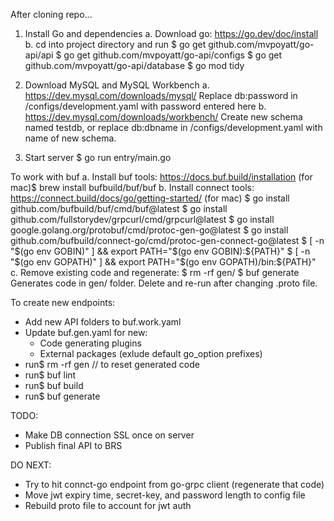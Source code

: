 After cloning repo...

1. Install Go and dependencies
  a. Download go: https://go.dev/doc/install
  b. cd into project directory and run
    $ go get github.com/mvpoyatt/go-api/api
    $ go get github.com/mvpoyatt/go-api/configs
    $ go get github.com/mvpoyatt/go-api/database
    $ go mod tidy

2. Download MySQL and MySQL Workbench
  a. https://dev.mysql.com/downloads/mysql/
    Replace db:password in /configs/development.yaml with password entered here
  b. https://dev.mysql.com/downloads/workbench/
    Create new schema named testdb, or replace db:dbname in /configs/development.yaml with name of new schema.

3. Start server
  $ go run entry/main.go



To work with buf
  a. Install buf tools: https://docs.buf.build/installation
    (for mac)$ brew install bufbuild/buf/buf
  b. Install connect tools: https://connect.build/docs/go/getting-started/
    (for mac)
    $ go install github.com/bufbuild/buf/cmd/buf@latest
    $ go install github.com/fullstorydev/grpcurl/cmd/grpcurl@latest
    $ go install google.golang.org/protobuf/cmd/protoc-gen-go@latest
    $ go install github.com/bufbuild/connect-go/cmd/protoc-gen-connect-go@latest
    $ [ -n "$(go env GOBIN)" ] && export PATH="$(go env GOBIN):${PATH}"
    $ [ -n "$(go env GOPATH)" ] && export PATH="$(go env GOPATH)/bin:${PATH}"
  c. Remove existing code and regenerate:
    $ rm -rf gen/
    $ buf generate 
    Generates code in gen/ folder. Delete and re-run after changing .proto file.

To create new endpoints:
- Add new API folders to buf.work.yaml
- Update buf.gen.yaml for new:
  - Code generating plugins
  - External packages (exlude default go_option prefixes)
- run$ rm -rf gen // to reset generated code
- run$ buf lint
- run$ buf build
- run$ buf generate



TODO:
- Make DB connection SSL once on server
- Publish final API to BRS

DO NEXT:
- Try to hit connct-go endpoint from go-grpc client (regenerate that code)
- Move jwt expiry time, secret-key, and password length to config file
- Rebuild proto file to account for jwt auth
